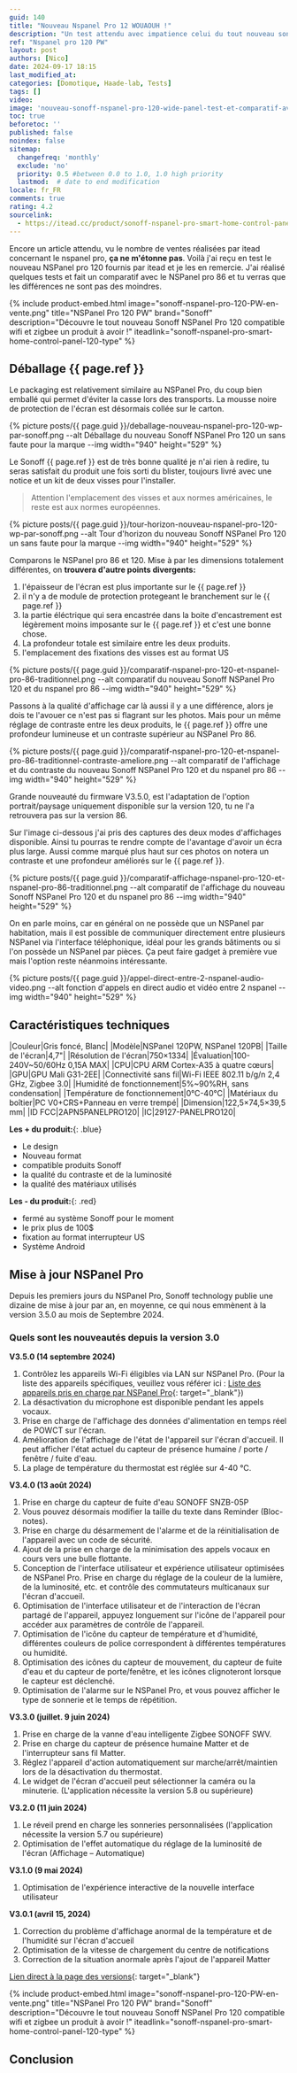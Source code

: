 ```yaml
---
guid: 140
title: "Nouveau Nspanel Pro 12 WOUAOUH !"
description: "Un test attendu avec impatience celui du tout nouveau sonoff Nspanel pro 120 PW, un format qui fait l'unanimité mais il n'y a pas que la taille qui compte. Je vais tu t'en doute le comparer au NsPanel Pro 86"
ref: "Nspanel pro 120 PW"
layout: post
authors: [Nico]
date: 2024-09-17 18:15
last_modified_at: 
categories: [Domotique, Haade-lab, Tests]
tags: []
video: 
image: 'nouveau-sonoff-nspanel-pro-120-wide-panel-test-et-comparatif-avec-version-86.png'
toc: true
beforetoc: ''
published: false
noindex: false
sitemap:
  changefreq: 'monthly'
  exclude: 'no'
  priority: 0.5 #between 0.0 to 1.0, 1.0 high priority
  lastmod:  # date to end modification
locale: fr_FR
comments: true
rating: 4.2 
sourcelink:
  - https://itead.cc/product/sonoff-nspanel-pro-smart-home-control-panel-120-type/ref/122/
---
```


Encore un article attendu, vu le nombre de ventes réalisées par itead concernant le nspanel pro, **ça ne m'étonne pas**. Voilà j'ai reçu en test le nouveau NSPanel pro 120 fournis par itead et je les en remercie. J'ai réalisé quelques tests et fait un comparatif avec le NSPanel pro 86 et tu verras que les différences ne sont pas des moindres.

{% include product-embed.html image="sonoff-nspanel-pro-120-PW-en-vente.png" title="NSPanel Pro 120 PW" brand="Sonoff" description="Découvre le tout nouveau Sonoff NSPanel Pro 120 compatible wifi et zigbee un produit à avoir !" iteadlink="sonoff-nspanel-pro-smart-home-control-panel-120-type" %}

## Déballage {{ page.ref }}

Le packaging est relativement similaire au NSPanel Pro, du coup bien emballé qui permet d'éviter la casse lors des transports. La mousse noire de protection de l'écran est désormais collée sur le carton.

{% picture posts/{{ page.guid }}/deballage-nouveau-nspanel-pro-120-wp-par-sonoff.png --alt Déballage du nouveau Sonoff NSPanel Pro 120 un sans faute pour la marque --img width="940" height="529" %}

Le Sonoff {{ page.ref }} est de très bonne qualité je n'ai rien à redire, tu seras satisfait du produit une fois sorti du blister, toujours livré avec une notice et un kit de deux visses pour l'installer.

> Attention l'emplacement des visses et aux normes américaines, le reste est aux normes européennes.

{% picture posts/{{ page.guid }}/tour-horizon-nouveau-nspanel-pro-120-wp-par-sonoff.png --alt Tour d'horizon du nouveau Sonoff NSPanel Pro 120 un sans faute pour la marque --img width="940" height="529" %}

Comparons le NSPanel pro 86 et 120. Mise à par les dimensions totalement différentes, on **trouvera d'autre points divergents:**

1. l'épaisseur de l'écran est plus importante sur le {{ page.ref }}
2. il n'y a de module de protection protegeant le branchement sur le {{ page.ref }}
3. la partie éléctrique qui sera encastrée dans la boite d'encastrement est légèrement moins imposante sur le {{ page.ref }} et c'est une bonne chose.
4. La profondeur totale est similaire entre les deux produits.
5. l'emplacement des fixations des visses est au format US

{% picture posts/{{ page.guid }}/comparatif-nspanel-pro-120-et-nspanel-pro-86-traditionnel.png --alt comparatif du nouveau Sonoff NSPanel Pro 120 et du nspanel pro 86 --img width="940" height="529" %}

Passons à la qualité d'affichage car là aussi il y a une différence, alors je dois te l'avouer ce n'est pas si flagrant sur les photos. 
Mais pour un même réglage de contraste entre les deux produits, le {{ page.ref }} offre une profondeur lumineuse et un contraste supérieur au NSPanel Pro 86.

{% picture posts/{{ page.guid }}/comparatif-nspanel-pro-120-et-nspanel-pro-86-traditionnel-contraste-ameliore.png --alt comparatif de l'affichage et du contraste du nouveau Sonoff NSPanel Pro 120 et du nspanel pro 86 --img width="940" height="529" %}

Grande nouveauté du firmware V3.5.0, est l'adaptation de l'option portrait/paysage uniquement disponible sur la version 120, tu ne l'a retrouvera pas sur la version 86.

Sur l'image ci-dessous j'ai pris des captures des deux modes d'affichages disponible. Ainsi tu pourras te rendre compte de l'avantage d'avoir un écra plus large. Aussi comme marqué plus haut sur ces photos on notera un contraste et une profondeur améliorés sur le {{ page.ref }}.

{% picture posts/{{ page.guid }}/comparatif-affichage-nspanel-pro-120-et-nspanel-pro-86-traditionnel.png --alt comparatif de l'affichage du nouveau Sonoff NSPanel Pro 120 et du nspanel pro 86 --img width="940" height="529" %}

On en parle moins, car en général on ne possède que un NSPanel par habitation, mais il est possible de communiquer directement entre plusieurs NSPanel via l'interface téléphonique, idéal pour les grands bâtiments ou si l'on possède un NSPanel par pièces. Ça peut faire gadget à première vue mais l'option reste néanmoins intéressante.

{% picture posts/{{ page.guid }}/appel-direct-entre-2-nspanel-audio-video.png --alt fonction d'appels en direct audio et vidéo entre 2 nspanel --img width="940" height="529" %}

## Caractéristiques techniques

|Couleur|Gris foncé, Blanc|
|Modèle|NSPanel 120PW, NSPanel 120PB|
|Taille de l'écran|4,7"|
|Résolution de l'écran|750×1334|
|Évaluation|100-240V~50/60Hz 0,15A MAX|
|CPU|CPU ARM Cortex-A35 à quatre cœurs|
|GPU|GPU Mali G31-2EE|
|Connectivité sans fil|Wi-Fi IEEE 802.11 b/g/n 2,4 GHz, Zigbee 3.0|
|Humidité de fonctionnement|5%~90%RH, sans condensation|
|Température de fonctionnement|0°C-40°C|
|Matériaux du boîtier|PC V0+CRS+Panneau en verre trempé|
|Dimension|122,5×74,5×39,5 mm|
|ID FCC|2APN5PANELPRO120|
|IC|29127-PANELPRO120|

**Les + du produit:**{: .blue}

- Le design
- Nouveau format
- compatible produits Sonoff
- la qualité du contraste et de la luminosité
- la qualité des matériaux utilisés

**Les - du produit:**{: .red}

- fermé au système Sonoff pour le moment
- le prix plus de 100$
- fixation au format interrupteur US
- Système Android


## Mise à jour NSPanel Pro

Depuis les premiers jours du NSPanel Pro, Sonoff technology publie une dizaine de mise à jour par an, en moyenne, ce qui nous emmènent à la version 3.5.0 au mois de Septembre 2024.

### Quels sont les nouveautés depuis la version 3.0

**V3.5.0 (14 septembre 2024)**

1. Contrôlez les appareils Wi-Fi éligibles via LAN sur NSPanel Pro. (Pour la liste des appareils spécifiques, veuillez vous référer ici : [Liste des appareils pris en charge par NSPanel Pro](https://sonoff.tech/product-review/product-insight/nspanel-pro-supported-devices-list/){: target="_blank"})
2. La désactivation du microphone est disponible pendant les appels vocaux.
3. Prise en charge de l'affichage des données d'alimentation en temps réel de POWCT sur l'écran.
4. Amélioration de l'affichage de l'état de l'appareil sur l'écran d'accueil. Il peut afficher l'état actuel du capteur de présence humaine / porte / fenêtre / fuite d'eau.
5. La plage de température du thermostat est réglée sur 4-40 ℃.

**V3.4.0 (13 août 2024)**

1. Prise en charge du capteur de fuite d'eau SONOFF SNZB-05P
2. Vous pouvez désormais modifier la taille du texte dans Reminder (Bloc-notes).
3. Prise en charge du désarmement de l'alarme et de la réinitialisation de l'appareil avec un code de sécurité.
4. Ajout de la prise en charge de la minimisation des appels vocaux en cours vers une bulle flottante.
5. Conception de l'interface utilisateur et expérience utilisateur optimisées de NSPanel Pro. Prise en charge du réglage de la couleur de la lumière, de la luminosité, etc. et contrôle des commutateurs multicanaux sur l'écran d'accueil.
6. Optimisation de l'interface utilisateur et de l'interaction de l'écran partagé de l'appareil, appuyez longuement sur l'icône de l'appareil pour accéder aux paramètres de contrôle de l'appareil.
7. Optimisation de l'icône du capteur de température et d'humidité, différentes couleurs de police correspondent à différentes températures ou humidité.
8. Optimisation des icônes du capteur de mouvement, du capteur de fuite d'eau et du capteur de porte/fenêtre, et les icônes clignoteront lorsque le capteur est déclenché.
9. Optimisation de l'alarme sur le NSPanel Pro, et vous pouvez afficher le type de sonnerie et le temps de répétition.

**V3.3.0 (juillet. 9 juin 2024)**

1. Prise en charge de la vanne d'eau intelligente Zigbee SONOFF SWV.
2. Prise en charge du capteur de présence humaine Matter et de l'interrupteur sans fil Matter.
3. Réglez l'appareil d'action automatiquement sur marche/arrêt/maintien lors de la désactivation du thermostat.
4. Le widget de l'écran d'accueil peut sélectionner la caméra ou la minuterie. (L'application nécessite la version 5.8 ou supérieure)

**V3.2.0 (11 juin 2024)**

1. Le réveil prend en charge les sonneries personnalisées (l'application nécessite la version 5.7 ou supérieure)
2. Optimisation de l'effet automatique du réglage de la luminosité de l'écran (Affichage – Automatique)

**V3.1.0 (9 mai 2024)**


1. Optimisation de l'expérience interactive de la nouvelle interface utilisateur

**V3.0.1 (avril 15, 2024)**

1. Correction du problème d'affichage anormal de la température et de l'humidité sur l'écran d'accueil
2. Optimisation de la vitesse de chargement du centre de notifications
3. Correction de la situation anormale après l'ajout de l'appareil Matter

[Lien direct à la page des versions](https://sonoff.tech/product-review/product-insight/sonoff-nspanel-pro-version-update-information-and-faq/){: target="_blank"}

{% include product-embed.html image="sonoff-nspanel-pro-120-PW-en-vente.png" title="NSPanel Pro 120 PW" brand="Sonoff" description="Découvre le tout nouveau Sonoff NSPanel Pro 120 compatible wifi et zigbee un produit à avoir !" iteadlink="sonoff-nspanel-pro-smart-home-control-panel-120-type" %}

## Conclusion


